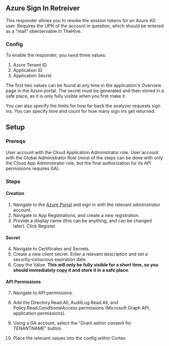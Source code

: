 ## Azure Sign In Retreiver

This responder allows you to revoke the session tokens for an Azure AD user. Requires the UPN of the account in question, which should be entered as a "mail" oberservable in TheHive. 

### Config

To enable the responder, you *need* three values:
1. Azure Tenant ID
2. Application ID
3. Application Secret

The first two values can be found at any time in the application's Overview page in the Azure portal. The secret must be generated and then stored in a safe place, as it is only fully visible when you first make it. 

You can also specify the limits for how far back the analyzer requests sign ins. You can specify time and count for how many sign ins get returned.

## Setup

### Prereqs
User account with the Cloud Application Administrator role.
User account with the Global Administrator Role (most of the steps can be done with only the Cloud App Administrator role, but the final authorization for its API permissions requires GA).

### Steps

#### Creation
1. Navigate to the [Azure Portal](https://portal.azure.com) and sign in with the relevant administrator account.
2. Navigate to App Registrations, and create a new registration.
3. Provide a display name (this can be anything, and can be changed later). Click Register.

#### Secret
4. Navigate to Certificates and Secrets.
5. Create a new client secret. Enter a relevant description and set a security-conscious expiration date.
6. Copy the Value. **This will only be fully visible for a short time, so you should immediately copy it and store it in a safe place**.

#### API Permissions
7. Navigate to API permissions.
8. Add the Directory.Read.All, AuditLog.Read.All, and Policy.Read.ConditionalAccess permissions (Microsoft Graph API, application permissions).
9. Using a GA account, select the "Grant admin consent for *TENANTNAME*" button.

10. Place the relevant values into the config within Cortex.